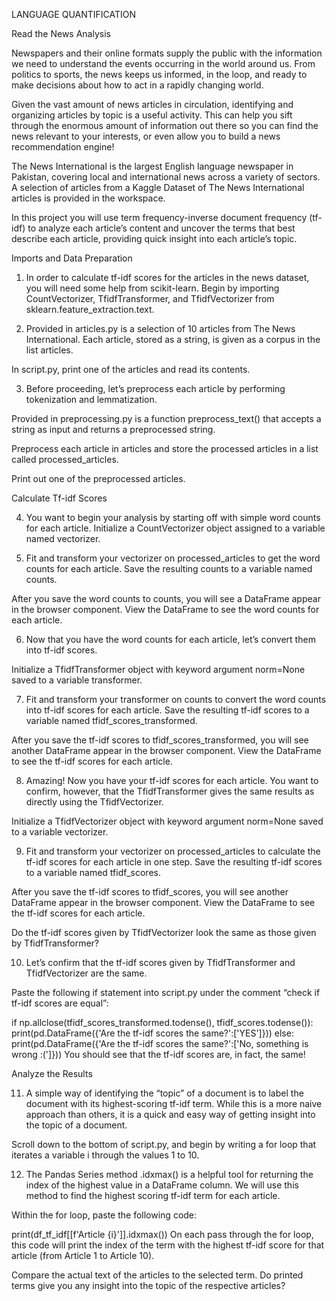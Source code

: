 LANGUAGE QUANTIFICATION

Read the News Analysis

Newspapers and their online formats supply the public with the information we need to understand the events occurring in the world around us. From politics to sports, the news keeps us informed, in the loop, and ready to make decisions about how to act in a rapidly changing world.

Given the vast amount of news articles in circulation, identifying and organizing articles by topic is a useful activity. This can help you sift through the enormous amount of information out there so you can find the news relevant to your interests, or even allow you to build a news recommendation engine!

The News International is the largest English language newspaper in Pakistan, covering local and international news across a variety of sectors. A selection of articles from a Kaggle Dataset of The News International articles is provided in the workspace.

In this project you will use term frequency-inverse document frequency (tf-idf) to analyze each article’s content and uncover the terms that best describe each article, providing quick insight into each article’s topic.

Imports and Data Preparation

1. In order to calculate tf-idf scores for the articles in the news dataset, you will need some help from scikit-learn. Begin by importing CountVectorizer, TfidfTransformer, and TfidfVectorizer from sklearn.feature_extraction.text.

2. Provided in articles.py is a selection of 10 articles from The News International. Each article, stored as a string, is given as a corpus in the list articles.

In script.py, print one of the articles and read its contents.

3. Before proceeding, let’s preprocess each article by performing tokenization and lemmatization.

Provided in preprocessing.py is a function preprocess_text() that accepts a string as input and returns a preprocessed string.

Preprocess each article in articles and store the processed articles in a list called processed_articles.

Print out one of the preprocessed articles.

Calculate Tf-idf Scores 

4. You want to begin your analysis by starting off with simple word counts for each article. Initialize a CountVectorizer object assigned to a variable named vectorizer.

5. Fit and transform your vectorizer on processed_articles to get the word counts for each article. Save the resulting counts to a variable named counts.

After you save the word counts to counts, you will see a DataFrame appear in the browser component. View the DataFrame to see the word counts for each article.

6. Now that you have the word counts for each article, let’s convert them into tf-idf scores.

Initialize a TfidfTransformer object with keyword argument norm=None saved to a variable transformer.

7. Fit and transform your transformer on counts to convert the word counts into tf-idf scores for each article. Save the resulting tf-idf scores to a variable named tfidf_scores_transformed.

After you save the tf-idf scores to tfidf_scores_transformed, you will see another DataFrame appear in the browser component. View the DataFrame to see the tf-idf scores for each article.

8. Amazing! Now you have your tf-idf scores for each article. You want to confirm, however, that the TfidfTransformer gives the same results as directly using the TfidfVectorizer.

Initialize a TfidfVectorizer object with keyword argument norm=None saved to a variable vectorizer.

9. Fit and transform your vectorizer on processed_articles to calculate the tf-idf scores for each article in one step. Save the resulting tf-idf scores to a variable named tfidf_scores.

After you save the tf-idf scores to tfidf_scores, you will see another DataFrame appear in the browser component. View the DataFrame to see the tf-idf scores for each article.

Do the tf-idf scores given by TfidfVectorizer look the same as those given by TfidfTransformer?

10. Let’s confirm that the tf-idf scores given by TfidfTransformer and TfidfVectorizer are the same.

Paste the following if statement into script.py under the comment “check if tf-idf scores are equal”:

if np.allclose(tfidf_scores_transformed.todense(), tfidf_scores.todense()):
  print(pd.DataFrame({'Are the tf-idf scores the same?':['YES']}))
else:
  print(pd.DataFrame({'Are the tf-idf scores the same?':['No, something is wrong :(']}))
You should see that the tf-idf scores are, in fact, the same!

Analyze the Results 

11. A simple way of identifying the “topic” of a document is to label the document with its highest-scoring tf-idf term. While this is a more naive approach than others, it is a quick and easy way of getting insight into the topic of a document.

Scroll down to the bottom of script.py, and begin by writing a for loop that iterates a variable i through the values 1 to 10.

12. The Pandas Series method .idxmax() is a helpful tool for returning the index of the highest value in a DataFrame column. We will use this method to find the highest scoring tf-idf term for each article.

Within the for loop, paste the following code:

print(df_tf_idf[[f'Article {i}']].idxmax())
On each pass through the for loop, this code will print the index of the term with the highest tf-idf score for that article (from Article 1 to Article 10).

Compare the actual text of the articles to the selected term. Do printed terms give you any insight into the topic of the respective articles?